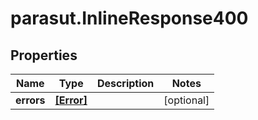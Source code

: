 # parasut.InlineResponse400

## Properties
Name | Type | Description | Notes
------------ | ------------- | ------------- | -------------
**errors** | [**[Error]**](Error.md) |  | [optional] 


